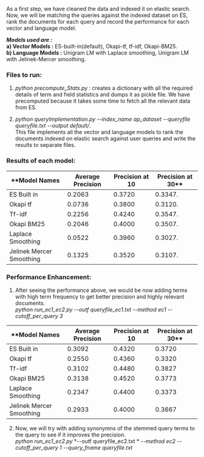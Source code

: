 As a first step, we have cleaned the data and indexed it on elastic search. Now, we will be matching the queries against the indexed dataset on ES, rank the documents for each query and record the performance for each vector and language model.

**_Models used are :_**      
**a) Vector Models :** ES-built-in(default), Okapi-tf, tf-idf, Okapi-BM25.  
**b) Language Models :** Unigram LM with Laplace smoothing, Unigram LM with Jelinek-Mercer smoothing.


### Files to run:   

1. *python precompute_Stats.py* : creates a dictionary with all the required details of term and field statistics and dumps it as pickle file. We have precomputed because it takes some time to fetch all the relevant data from ES.

2. *python queryImplementation.py*
*--index_name ap_dataset*
*--queryfile queryfile.txt*
*--output default/*.  
This file implements all the vector and language models to rank the documents indexed on elastic search against user queries and write the results to separate files.

### Results of each model:

|**Model Names   | Average Precision   | Precision at 10  | Precision at 30**    |  
|--------------- | ------------------  | ----------------  | ------------------  |
|ES Built in     |	     0.2063	    |     0.3720	    |       0.3347.       |
|Okapi tf	       |       0.0736	     |     0.3800	     |     0.3120.       |
|Tf-idf	       |       0.2256	       |   0.4240	      |    0.3547.      |
|Okapi BM25	  |       0.2046	      |    0.4000	     |     0.3507.      |
|Laplace Smoothing |	0.0522	        |  0.3960	     |     0.3027.      |
|Jelinek Mercer Smoothing |	0.1325	   |  0.3520	     |     0.3107.      |


### Performance Enhancement:

1. After seeing the performance above, we would be now adding terms with high term frequency to get better precision and highly relevant documents.    
      *python run_ec1_ec2.py*
      *--outf queryfile_ec1.txt*
      *--method ec1 --cutoff_per_query 3*
      
|**Model Names   | Average Precision   | Precision at 10  | Precision at 30**    |  
|--------------- | ------------------  | ----------------  | ------------------  |
|ES Built in	|0.3092	|0.4320	|0.3720|
|Okapi tf	|0.2550	|0.4360	|0.3320|
|Tf-idf	|0.3102	|0.4480	|0.3827|
|Okapi BM25	|0.3138	|0.4520	|0.3773|
|Laplace Smoothing	|0.2347	|0.4400	|0.3373|
|Jelinek Mercer Smoothing	|0.2933	|0.4000	|0.3667|

2. Now, we will try with adding synonymns of the stemmed query terms to the query to see if it improves the precision.    
      *python run_ec1_ec2.py*
      *--outf queryfile_ec2.txt *
      *--method ec2*
      *--cutoff_per_query 1*
      *--query_fname queryfile.txt*
